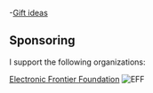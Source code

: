 -[Gift ideas](gifts.md)

## Sponsoring

I support the following organizations:

[Electronic Frontier Foundation](https://www.eff.org/)
![EFF](https://www.eff.org/files/2019/11/20/2020-membership-badge-2.png)
